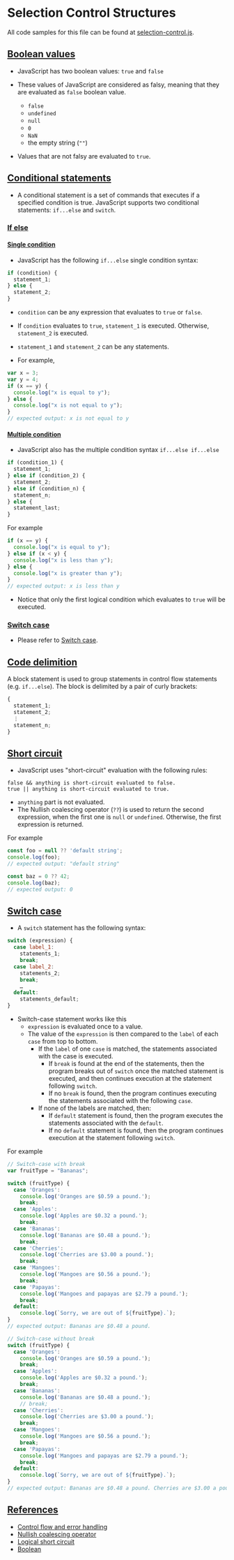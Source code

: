 # Selection Control Structures

All code samples for this file can be found at [selection-control.js](https://raw.githubusercontent.com/anh-nguyen-98/game/main/tutorials/sample-codes/selection-control.js).

## [Boolean values](#boolean-values)

* JavaScript has two boolean values: `true` and `false`
* These values of JavaScript are considered as falsy, meaning that they are evaluated as `false` boolean value.
    - `false`
    - `undefined`
    - `null`
    - `0`
    - `NaN`
    - the empty string (`""`)
    
* Values that are not falsy are evaluated to `true`.

## [Conditional statements](#conditional-statements)

* A conditional statement is a set of commands that executes if a specified condition is true. JavaScript supports two conditional statements: `if...else` and `switch`.

### [If else](#if-else)

#### [Single condition](#single-condition)
* JavaScript has the following `if...else` single condition syntax:

```javascript
if (condition) {
  statement_1;
} else {
  statement_2;
}
```
* `condition` can be any expression that evaluates to `true` or `false`. 
* If `condition` evaluates to `true`, `statement_1` is executed. Otherwise, `statement_2` is executed. 
* `statement_1` and `statement_2` can be any statements.

* For example,

```javascript
var x = 3;
var y = 4;
if (x == y) {
  console.log("x is equal to y");
} else {
  console.log("x is not equal to y");
}
// expected output: x is not equal to y
```

#### [Multiple condition](#multiple-condition)
* JavaScript also has the multiple condition syntax `if...else if...else`

```javascript
if (condition_1) {
  statement_1;
} else if (condition_2) {
  statement_2;
} else if (condition_n) {
  statement_n;
} else {
  statement_last;
}
```

For example

```javascript
if (x == y) {
  console.log("x is equal to y");
} else if (x < y) {
  console.log("x is less than y");
} else {
  console.log("x is greater than y");
}
// expected output: x is less than y
```

* Notice that only the first logical condition which evaluates to `true` will be executed.

### [Switch case](#switch-case)

* Please refer to [Switch case](#switch-case).

## [Code delimition](#code-delimition)

A block statement is used to group statements in control flow statements (e.g. `if...else`). The block is delimited by a pair of curly brackets:

```javascript
{
  statement_1;
  statement_2;
  ⋮
  statement_n;
}
```

## [Short circuit](#short-circuit)

* JavaScript uses "short-circuit" evaluation with the following rules:

```
false && anything is short-circuit evaluated to false.
true || anything is short-circuit evaluated to true.
```

* `anything` part is not evaluated.
* The Nullish coalescing operator (`??`) is used to return the second expression, when the first one is `null` or `undefined`. Otherwise, the first expression is returned. 


For example

```javascript
const foo = null ?? 'default string';
console.log(foo);
// expected output: "default string"

const baz = 0 ?? 42;
console.log(baz);
// expected output: 0

```
## [Switch case](#switch-case)

* A `switch` statement has the following syntax:

```javascript
switch (expression) {
  case label_1:
    statements_1;
    break;
  case label_2:
    statements_2;
    break;
    …
  default:
    statements_default;
}
```

* Switch-case statement works like this
  * `expression` is evaluated once to a value.
  * The value of the `expression` is then compared to the `label` of each `case` from top to bottom.
    * If the `label` of one `case` is matched, the statements associated with the case is executed.
      * If `break` is found at the end of the statements, then the program breaks out of `switch` once the matched statement is executed, and then continues execution at the statement following `switch`.
      * If no `break` is found, then the program continues executing the statements associated with the following `case`.
    * If none of the labels are matched, then:
      * If `default` statement is found, then the program executes the statements associated with the `default`.
      * If no `default` statement is found, then the program continues execution at the statement following `switch`.

For example

```javascript
// Switch-case with break
var fruitType = "Bananas";

switch (fruitType) {
  case 'Oranges':
    console.log('Oranges are $0.59 a pound.');
    break;
  case 'Apples':
    console.log('Apples are $0.32 a pound.');
    break;
  case 'Bananas':
    console.log('Bananas are $0.48 a pound.');
    break;
  case 'Cherries':
    console.log('Cherries are $3.00 a pound.');
    break;
  case 'Mangoes':
    console.log('Mangoes are $0.56 a pound.');
    break;
  case 'Papayas':
    console.log('Mangoes and papayas are $2.79 a pound.');
    break;
  default:
    console.log(`Sorry, we are out of ${fruitType}.`);
}
// expected output: Bananas are $0.48 a pound.

// Switch-case without break
switch (fruitType) {
  case 'Oranges':
    console.log('Oranges are $0.59 a pound.');
    break;
  case 'Apples':
    console.log('Apples are $0.32 a pound.');
    break;
  case 'Bananas':
    console.log('Bananas are $0.48 a pound.');
    // break;
  case 'Cherries':
    console.log('Cherries are $3.00 a pound.');
    break;
  case 'Mangoes':
    console.log('Mangoes are $0.56 a pound.');
    break;
  case 'Papayas':
    console.log('Mangoes and papayas are $2.79 a pound.');
    break;
  default:
    console.log(`Sorry, we are out of ${fruitType}.`);
}
// expected output: Bananas are $0.48 a pound. Cherries are $3.00 a pound.
```
## [References](#references)

* [Control flow and error handling](https://developer.mozilla.org/en-US/docs/Web/JavaScript/Guide/Control_flow_and_error_handling)
* [Nullish coalescing operator](https://developer.mozilla.org/en-US/docs/Web/JavaScript/Reference/Operators/Nullish_coalescing_operator)
* [Logical short circuit](https://developer.mozilla.org/en-US/docs/Web/JavaScript/Guide/Expressions_and_Operators#logical_operators)
* [Boolean](https://developer.mozilla.org/en-US/docs/Web/JavaScript/Reference/Global_Objects/Boolean)



